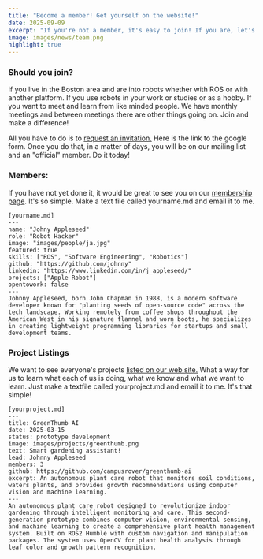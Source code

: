 ```yaml
---
title: "Become a member! Get yourself on the website!"
date: 2025-09-09
excerpt: "If you're not a member, it's easy to join! If you are, let's get you listed on our member directory! If you have a cool project, we would love to showcase you on our site."
image: images/news/team.png
highlight: true
---
```

### Should you join?

If you live in the Boston area and are into robots whether with ROS or with another platform. If you use robots in your work or studies or as a hobby. If you want to meet and learn from like minded people. We have monthly meetings and between meetings there are other things going on. Join and make a difference!

All you have to do is to [request an invitation.](https://docs.google.com/forms/d/e/1FAIpQLScYvvhPZmbpyqAoFFkcD_cis5RfagIL6OsL_Nk_qc4a7bsakQ/viewform) Here is the link to the google form. Once you do that, in a matter of days, you will be on our mailing list and an "official" member. Do it today!

### Members:

If you have not yet done it, it would be great to see you on our [membership page](https://bostonrobothackers.com/members.html). It's so simple. Make a text file called yourname.md and email it to me.

```
[yourname.md]
---
name: "Johny Appleseed"
role: "Robot Hacker"
image: "images/people/ja.jpg"
featured: true
skills: ["ROS", "Software Engineering", "Robotics"]
github: "https://github.com/johnny"
linkedin: "https://www.linkedin.com/in/j_appleseed/"
projects: ["Apple Robot"]
opentowork: false
---
Johnny Appleseed, born John Chapman in 1988, is a modern software developer known for "planting seeds of open-source code" across the tech landscape. Working remotely from coffee shops throughout the American West in his signature flannel and worn boots, he specializes in creating lightweight programming libraries for startups and small development teams.
```

### Project Listings

We want to see everyone's projects [listed on our web site.](https://bostonrobothackers.com/projects.html) What a way for us to learn what each of us is doing, what we know and what we want to learn. Just make a textfile called yourproject.md and email it to me. It's that simple!

```
[yourproject,md]
---
title: GreenThumb AI
date: 2025-03-15
status: prototype development
image: images/projects/greenthumb.png
text: Smart gardening assistant!
lead: Johnny Appleseed
members: 3
github: https://github.com/campusrover/greenthumb-ai
excerpt: An autonomous plant care robot that monitors soil conditions, waters plants, and provides growth recommendations using computer vision and machine learning.
---
An autonomous plant care robot designed to revolutionize indoor gardening through intelligent monitoring and care. This second-generation prototype combines computer vision, environmental sensing, and machine learning to create a comprehensive plant health management system. Built on ROS2 Humble with custom navigation and manipulation packages. The system uses OpenCV for plant health analysis through leaf color and growth pattern recognition.
```
